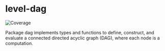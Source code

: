 # level-dag
![Coverage](https://img.shields.io/badge/Coverage-97.4%25-brightgreen)

Package dag implements types and functions to define, construct, and evaluate a connected directed acyclic graph (DAG), where each node is a computation.
